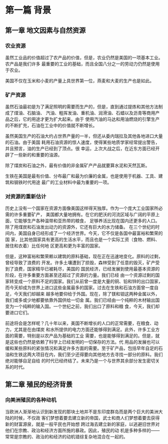 # 第一篇 背景

## 第一章 地文因素与自然资源

### 农业资源

虽然工业品的价值超过了农产品的价值，但是，农业仍然是美国的一项基本工业。农产品是我们许多
最重要的工业的基础，而且全国八分之一的劳动力仍然是使用于农业。

美国不仅在玉米和小麦的产量上具世界第一位，燕麦和大麦的生产也是如此。

### 矿产资源

虽然石油最初是为了满足照明的需要而生产的，但是，直到通过提炼和其他方法制成了煤油、石脑油、
汽油、粗挥发油、重机油、润滑油、石蜡以及沥青等商用产品之后，它的用途才更为扩大起来。由于
使用汽油的马达和用油燃烧的引擎生产的不断扩充，石油在工业中的价值就不断增长。

虽然美国生产的石油大约占世界产量的一半，但还从委内瑞拉及其他各地进口大量的石油。由于美国
耗用石油资源的惊人速度，使得某些地质学家经常提出警告，并且预言，油的生产已经到了顶点。很
幸运，上次大战之后，在近东方面已经开辟了一些新的和重要的油源。

除了煤炭和石油之外，最有价值的非金属矿产产品就要算水泥和天然瓦斯。

生铁在美国是最有价值、分布最广和最为价廉的金属，也是使用于机器、工具、建筑和钢铁时代用途
最广的工业材料中最为重要的一项。

### 对资源的重新估计

历史上没有一个国家在资源方面像美国这样得天独厚。作为一个庞大工业国家所必需的许多重要矿产，
美国都大量地拥有。在它的肥沃的河流区域与广阔的平原上面，它能够生产各种温带和亚热带的粮食，
足够养活比现在国内还更多的人口。除了用煤炭和石油发出动力的资源外，它还有巨大的水力储备。
在三个世纪的时间内，美国自身已经形成了一个经济世界。今天，它不仅是各国中最富裕和繁荣的国
家，比其他国家具有更高的生活水平，而且也是一个实际工资（食物、燃料、居住和衣着）比任何地
区更高和更为丰富的国家。

但是，这种富裕和繁荣赖以建筑的原料基础，现在正在迅速地变化。原料的过剩，曾经导致了浪费的
开发。许多土壤遭到了损毁，森林受到了任意的毁灭，矿产受到了浪费，国家精华已被耗尽，美国的
国民经济，已经发展到使用最基本资源的阶段，在许多重要方面甚至还超过了资源的力量。我们已经
由一个资源过剩的国家转变成一个原料不足的国家。我们从前曾一度是大量的铜、铅和锌的出口国家，
而今天却成为世界上进口这些金属最多的国家。过去在生铁和石油方面曾一度自足，今天我们却越来
越多地要仰给于外国。现在，除了镁和钼这两种金属以外，我们或多或少地都要依靠外国供给一切金
属。我们已经由一个纯粹的木材输出国变为一个纯粹的输入国。一个世纪之前，我们出口了原料和粮
食，今天，我们却要进口它们。

前途将会是怎样呢？几十年以来，美国不断增长的人口的正常需要，在粮食、动力，尤其是在由煤炭
和水所提供的电力方面还能够得到满足。此外，许多工业方面的需要，特别是以农产品为基础的工业
需要，也是能够得到满足的。但是，就是这些也仍然是依赖了科学上已经发明的一切保存的方法。代
用品的发展也可以缓和某些原料的紧张情况和满足许多方面的需要。至于矿产品，包括早年自足的石
油和生铁这两大项目在内，我们至少还得要向其他地方去寻找一部分的原料。我们绝对能够自足自给
的时代已经终结了。未来乃是一个与世界其余部分发生密切关系的时代。

## 第二章 殖民的经济背景

### 向美洲殖民的各种动机

当欧洲人渐渐地认识到新发现的那块土地并不是东印度群岛而是两个巨大的美洲大陆的时候，不仅政
客们梦想着要去建立新的帝国，武士和商人们梦想着要去获得新的财富源泉，就是一般平民也开始想
跨过海去建立新的家庭，以逃避旧世界对他们在宗教、政治和经济方面所施的暴政。因此，殖民的动
机是多种多样的——常常是宗教的、政治的和经济的动机错综复杂地混合在一起的。
